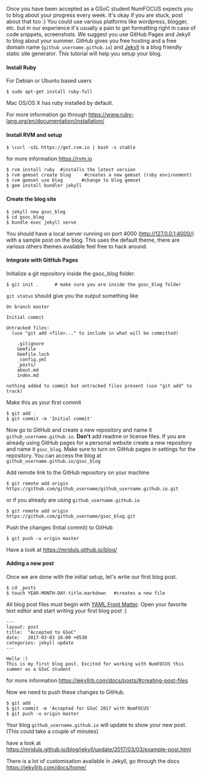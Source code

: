 Once you have been accepted as a GSoC student NumFOCUS expects you to blog about your progress every week. It's okay if you are stuck, post about that too :) You could use various platforms like wordpress, blogger, etc. but in our experience it's usually a pain to get formatting right in case of code snippets, screenshots. We suggest you use GitHub Pages and Jekyll to blog about your summer. 
GitHub gives you free hosting and a free domain name (`github_username.github.io`) and [Jekyll](https://jekyllrb.com) is a blog friendly static site generator. This tutorial will help you setup your blog.

#### Install Ruby
For Debian or Ubuntu based users
```
$ sudo apt-get install ruby-full
```
Mac OS/OS X has ruby installed by default.

For more information go through https://www.ruby-lang.org/en/documentation/installation/

#### Install RVM and setup 
```
$ \curl -sSL https://get.rvm.io | bash -s stable
 ```
for more information https://rvm.io

```
$ rvm install ruby  #installs the latest version
$ rvm gemset create blog     #creates a new gemset (ruby environment)
$ rvm gemset use blog       #change to blog gemset
$ gem install bundler jekyll
```
#### Create the blog site

```
$ jekyll new gsoc_blog
$ cd gsoc_blog
$ bundle exec jekyll serve
```

You should have a local server running on port 4000 (http://127.0.0.1:4000/) with a sample post on the blog. This uses the default theme, there are various others themes available feel free to hack around.

#### Integrate with GitHub Pages

Initialize a git repository inside the gsoc_blog folder.
```
$ git init .      # make sure you are inside the gsoc_blog folder
```
`git status` should give you the output something like
```
On branch master

Initial commit

Untracked files:
  (use "git add <file>..." to include in what will be committed)

	.gitignore
	Gemfile
	Gemfile.lock
	_config.yml
	_posts/
	about.md
	index.md

nothing added to commit but untracked files present (use "git add" to track)
```
Make this as your first commit
```
$ git add .
$ git commit -m 'Initial commit'
```

Now go to GitHub and create a new repository and name it `github_username.github.io`. **Don't** add readme or license files. If you are already using GitHub pages for a personal website create a new repository and name it `gsoc_blog`. Make sure to turn on GitHub pages in settings for the repository. You can access the blog at `github_username.github.io/gsoc_blog`

Add remote link to the GitHub repository on your machine
```
$ git remote add origin https://github.com/github_username/github_username.github.io.git
```
or if you already are using `github_username.github.io`
```
$ git remote add origin https://github.com/github_username/gsoc_blog.git
```
Push the changes (Intial commit) to GitHub
```
$ git push -u origin master
```

Have a look at https://mriduls.github.io/blog/

#### Adding a new post

Once we are done with the initial setup, let's write our first blog post.
```
$ cd _posts
$ touch YEAR-MONTH-DAY-title.markdown   #creates a new file
```

All blog post files must begin with [YAML Front Matter](https://jekyllrb.com/docs/frontmatter/).
Open your favorite text editor and start writing your first blog post :)

```
---
layout: post
title:  "Accepted to GSoC"
date:   2017-03-03 16:00 +0530
categories: jekyll update
---

Hello :)
This is my first blog post. Excited for working with NumFOCUS this summer as a GSoC student
```

for more information https://jekyllrb.com/docs/posts/#creating-post-files

Now we need to push these changes to GitHub.
```
$ git add .
$ git commit -m 'Accepted for GSoC 2017 with NumFOCUS'
$ git push -u origin master
```

Your blog `github_username.github.io` will update to show your new post. (This could take a couple of minutes)

have a look at https://mriduls.github.io/blog/jekyll/update/2017/03/03/example-post.html

There is a lot of customisation available in Jekyll, go through the docs https://jekyllrb.com/docs/home/












